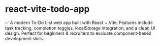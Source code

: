# react-vite-todo-app
✅ A modern To-Do List web app built with React + Vite. Features include task tracking, completion toggles, localStorage integration, and a clean UI design. Perfect for beginners &amp; recruiters to evaluate component-based development skills.
